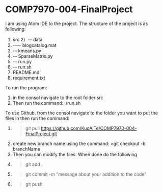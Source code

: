 # COMP7970-004-FinalProject
I am using Atom IDE to the project.
The structure of the project is as following:
1) src
2）-- data
3)   ---- blogcatalog.mat
4) -- kmeans.py
5) -- SparseMatrix.py
6) -- run.py
7) -- run.sh
8) README.md
9) requirement.txt

To run the program:
1) in the consol navigate to the root folder src
2) Then run the command:
        ./run.sh

To use Github. from the consol navigate to the folder you want to put the files in then run the command:
1) >git pull https://github.com/KuoAiTe/COMP7970-004-FinalProject.git
2) create new branch name using the command: >git checkout -b branchName
3) Then you can modify the files. When done do the following
4) >git add .
5) >git commit -m "message about your addition to the code"
6) >git push
